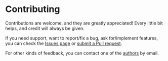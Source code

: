 # Contributing

Contributions are welcome, and they are greatly appreciated! Every little bit helps, and credit will always be given.

If you need support, want to report/fix a bug, ask for/implement features, you can check the
[Issues page](https://github.com/whitemech/flloat/issues)
or [submit a Pull request](https://github.com/whitemech/flloat/pulls).

For other kinds of feedback, you can contact one of the
[authors](./authors.md) by email.
